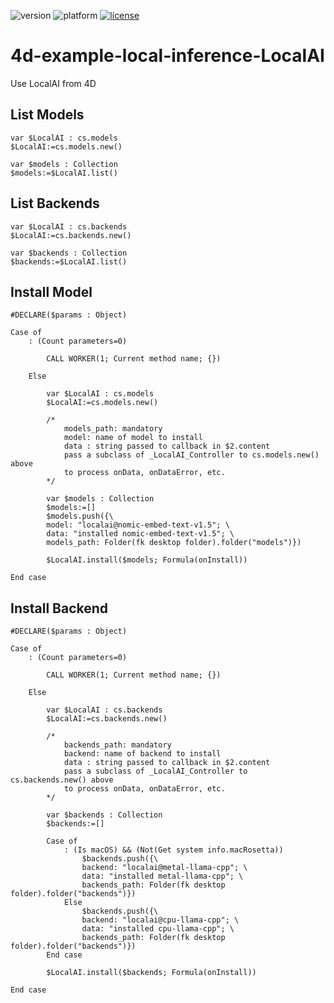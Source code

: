 ![version](https://img.shields.io/badge/version-21%2B-3B69E9)
![platform](https://img.shields.io/static/v1?label=platform&message=mac-intel%20|%20mac-arm%20|%20win-64&color=blue)
[![license](https://img.shields.io/github/license/miyako/4d-example-local-inference-LocalAI)](LICENSE)

# 4d-example-local-inference-LocalAI
Use LocalAI from 4D

## List Models

```4d
var $LocalAI : cs.models
$LocalAI:=cs.models.new()

var $models : Collection
$models:=$LocalAI.list()
```

## List Backends

```4d
var $LocalAI : cs.backends
$LocalAI:=cs.backends.new()

var $backends : Collection
$backends:=$LocalAI.list()
```

## Install Model

```4d
#DECLARE($params : Object)

Case of 
	: (Count parameters=0)
		
		CALL WORKER(1; Current method name; {})
		
	Else 
		
		var $LocalAI : cs.models
		$LocalAI:=cs.models.new()
		
		/*
			models_path: mandatory
			model: name of model to install
			data : string passed to callback in $2.content 
			pass a subclass of _LocalAI_Controller to cs.models.new() above 
			to process onData, onDataError, etc.
		*/
		
		var $models : Collection
		$models:=[]
		$models.push({\
		model: "localai@nomic-embed-text-v1.5"; \
		data: "installed nomic-embed-text-v1.5"; \
		models_path: Folder(fk desktop folder).folder("models")})
		
		$LocalAI.install($models; Formula(onInstall))
		
End case 
```

## Install Backend

```4d
#DECLARE($params : Object)

Case of 
	: (Count parameters=0)
		
		CALL WORKER(1; Current method name; {})
		
	Else 
		
		var $LocalAI : cs.backends
		$LocalAI:=cs.backends.new()
		
		/*
			backends_path: mandatory
			backend: name of backend to install
			data : string passed to callback in $2.content 
			pass a subclass of _LocalAI_Controller to cs.backends.new() above 
			to process onData, onDataError, etc.
		*/
		
		var $backends : Collection
		$backends:=[]
		
		Case of 
			: (Is macOS) && (Not(Get system info.macRosetta))
				$backends.push({\
				backend: "localai@metal-llama-cpp"; \
				data: "installed metal-llama-cpp"; \
				backends_path: Folder(fk desktop folder).folder("backends")})
			Else 
				$backends.push({\
				backend: "localai@cpu-llama-cpp"; \
				data: "installed cpu-llama-cpp"; \
				backends_path: Folder(fk desktop folder).folder("backends")})
		End case 
		
		$LocalAI.install($backends; Formula(onInstall))
		
End case 
```
